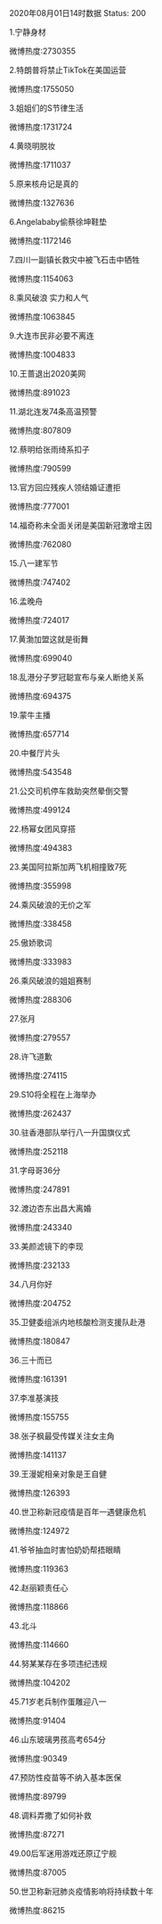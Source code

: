 2020年08月01日14时数据
Status: 200

1.宁静身材

微博热度:2730355

2.特朗普将禁止TikTok在美国运营

微博热度:1755050

3.姐姐们的S节律生活

微博热度:1731724

4.黄晓明脱妆

微博热度:1711037

5.原来核舟记是真的

微博热度:1327636

6.Angelababy偷蔡徐坤鞋垫

微博热度:1172146

7.四川一副镇长救灾中被飞石击中牺牲

微博热度:1154063

8.乘风破浪 实力和人气

微博热度:1063845

9.大连市民非必要不离连

微博热度:1004833

10.王蔷退出2020美网

微博热度:891023

11.湖北连发74条高温预警

微博热度:807809

12.蔡明给张雨绮系扣子

微博热度:790599

13.官方回应残疾人领结婚证遭拒

微博热度:777001

14.福奇称未全面关闭是美国新冠激增主因

微博热度:762080

15.八一建军节

微博热度:747402

16.孟晚舟

微博热度:724017

17.黄渤加盟这就是街舞

微博热度:699040

18.乱港分子罗冠聪宣布与亲人断绝关系

微博热度:694375

19.蒙牛主播

微博热度:657714

20.中餐厅片头

微博热度:543548

21.公交司机停车救助突然晕倒交警

微博热度:499124

22.杨幂女团风穿搭

微博热度:494383

23.美国阿拉斯加两飞机相撞致7死

微博热度:355998

24.乘风破浪的无价之军

微博热度:338458

25.傲娇歌词

微博热度:333983

26.乘风破浪的姐姐赛制

微博热度:288306

27.张月

微博热度:279557

28.许飞道歉

微博热度:274115

29.S10将全程在上海举办

微博热度:262437

30.驻香港部队举行八一升国旗仪式

微博热度:252118

31.字母哥36分

微博热度:247891

32.渡边杏东出昌大离婚

微博热度:243340

33.美颜滤镜下的李现

微博热度:232133

34.八月你好

微博热度:204752

35.卫健委组派内地核酸检测支援队赴港

微博热度:180847

36.三十而已

微博热度:161391

37.李准基演技

微博热度:155755

38.张子枫最受传媒关注女主角

微博热度:141137

39.王漫妮相亲对象是王自健

微博热度:126393

40.世卫称新冠疫情是百年一遇健康危机

微博热度:124972

41.爷爷抽血时害怕奶奶帮捂眼睛

微博热度:119363

42.赵丽颖责任心

微博热度:118866

43.北斗

微博热度:114660

44.努某某存在多项违纪违规

微博热度:104202

45.71岁老兵制作蛋雕迎八一

微博热度:91404

46.山东玻璃男孩高考654分

微博热度:90349

47.预防性疫苗等不纳入基本医保

微博热度:89799

48.调料弄撒了如何补救

微博热度:87271

49.00后军迷用游戏还原辽宁舰

微博热度:87005

50.世卫称新冠肺炎疫情影响将持续数十年

微博热度:86215


